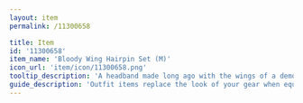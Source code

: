 ```yaml
---
layout: item
permalink: /11300658

title: Item
id: '11300658'
item_name: 'Bloody Wing Hairpin Set (M)'
icon_url: 'item/icon/11300658.png'
tooltip_description: 'A headband made long ago with the wings of a demon captured by a demon hunter.'
guide_description: 'Outfit items replace the look of your gear when equipped.'
---
```

